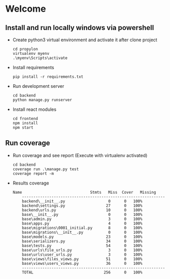 # Welcome
## Install and run locally windows via powershell

-   Create python3 virtual environment and activate it after clone project
    ```
    cd propylon
    virtualenv myenv
    .\myenv\Scripts\activate
    ```
    
-   Install requirements
    ```
    pip install -r requirements.txt
    ```
-   Run development server
    ```
    cd backend
    python manage.py runserver
    ```

-   Install react modules
    ```
    cd frontend
    npm install
    npm start
    ```

## Run coverage

-   Run coverage and see report (Execute with virtualenv activated)
    ```
    cd backend
    coverage run .\manage.py test
    coverage report -m
    ```
    
-   Results coverage
    ```
    Name                              Stmts   Miss  Cover   Missing
        ---------------------------------------------------------------
        backend\__init__.py                   0      0   100%
        backend\settings.py                  27      0   100%
        backend\urls.py                      10      0   100%
        base\__init__.py                      0      0   100%
        base\admin.py                         3      0   100%
        base\apps.py                          4      0   100%
        base\migrations\0001_initial.py       8      0   100%
        base\migrations\__init__.py           0      0   100%
        base\models.py                       23      0   100%
        base\serializers.py                  34      0   100%
        base\tests.py                        54      0   100%
        base\urls\file_urls.py                3      0   100%
        base\urls\user_urls.py                3      0   100%
        base\views\files_views.py            51      0   100%
        base\views\users_views.py            36      0   100%
        ---------------------------------------------------------------
        TOTAL                               256      0   100%
    ```
